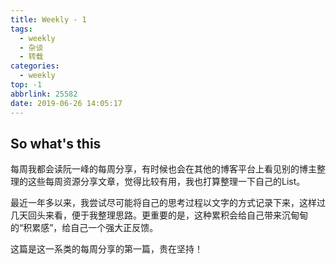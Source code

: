 ```yaml
---
title: Weekly - 1
tags:
  - weekly
  - 杂谈
  - 转载
categories:
  - weekly
top: -1
abbrlink: 25582
date: 2019-06-26 14:05:17
---
```


## So what's this

每周我都会读阮一峰的每周分享，有时候也会在其他的博客平台上看见别的博主整理的这些每周资源分享文章，觉得比较有用，我也打算整理一下自己的List。

最近一年多以来，我尝试尽可能将自己的思考过程以文字的方式记录下来，这样过几天回头来看，便于我整理思路。更重要的是，这种累积会给自己带来沉甸甸的“积累感”，给自己一个强大正反馈。

这篇是这一系类的每周分享的第一篇，贵在坚持！

<!--more-->